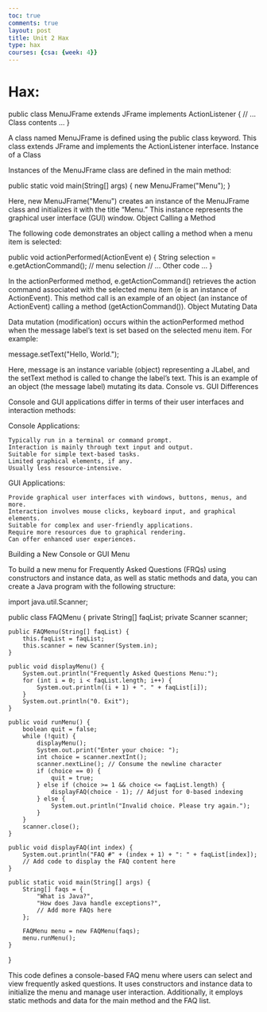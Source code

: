 ```yaml
---
toc: true
comments: true
layout: post
title: Unit 2 Hax
type: hax
courses: {csa: {week: 4}}
---
```


# Hax:

public class MenuJFrame extends JFrame implements ActionListener {
    // ... Class contents ...
}

A class named MenuJFrame is defined using the public class keyword. This class extends JFrame and implements the ActionListener interface.
Instance of a Class

Instances of the MenuJFrame class are defined in the main method:

public static void main(String[] args) {
    new MenuJFrame("Menu");
}

Here, new MenuJFrame("Menu") creates an instance of the MenuJFrame class and initializes it with the title “Menu.” This instance represents the graphical user interface (GUI) window.
Object Calling a Method

The following code demonstrates an object calling a method when a menu item is selected:

public void actionPerformed(ActionEvent e) {
    String selection = e.getActionCommand();  // menu selection
    // ... Other code ...
}

In the actionPerformed method, e.getActionCommand() retrieves the action command associated with the selected menu item (e is an instance of ActionEvent). This method call is an example of an object (an instance of ActionEvent) calling a method (getActionCommand()).
Object Mutating Data

Data mutation (modification) occurs within the actionPerformed method when the message label’s text is set based on the selected menu item. For example:

message.setText("Hello, World.");

Here, message is an instance variable (object) representing a JLabel, and the setText method is called to change the label’s text. This is an example of an object (the message label) mutating its data.
Console vs. GUI Differences

Console and GUI applications differ in terms of their user interfaces and interaction methods:

Console Applications:

    Typically run in a terminal or command prompt.
    Interaction is mainly through text input and output.
    Suitable for simple text-based tasks.
    Limited graphical elements, if any.
    Usually less resource-intensive.

GUI Applications:

    Provide graphical user interfaces with windows, buttons, menus, and more.
    Interaction involves mouse clicks, keyboard input, and graphical elements.
    Suitable for complex and user-friendly applications.
    Require more resources due to graphical rendering.
    Can offer enhanced user experiences.

Building a New Console or GUI Menu

To build a new menu for Frequently Asked Questions (FRQs) using constructors and instance data, as well as static methods and data, you can create a Java program with the following structure:

import java.util.Scanner;

public class FAQMenu {
    private String[] faqList;
    private Scanner scanner;

    public FAQMenu(String[] faqList) {
        this.faqList = faqList;
        this.scanner = new Scanner(System.in);
    }

    public void displayMenu() {
        System.out.println("Frequently Asked Questions Menu:");
        for (int i = 0; i < faqList.length; i++) {
            System.out.println((i + 1) + ". " + faqList[i]);
        }
        System.out.println("0. Exit");
    }

    public void runMenu() {
        boolean quit = false;
        while (!quit) {
            displayMenu();
            System.out.print("Enter your choice: ");
            int choice = scanner.nextInt();
            scanner.nextLine(); // Consume the newline character
            if (choice == 0) {
                quit = true;
            } else if (choice >= 1 && choice <= faqList.length) {
                displayFAQ(choice - 1); // Adjust for 0-based indexing
            } else {
                System.out.println("Invalid choice. Please try again.");
            }
        }
        scanner.close();
    }

    public void displayFAQ(int index) {
        System.out.println("FAQ #" + (index + 1) + ": " + faqList[index]);
        // Add code to display the FAQ content here
    }

    public static void main(String[] args) {
        String[] faqs = {
            "What is Java?",
            "How does Java handle exceptions?",
            // Add more FAQs here
        };

        FAQMenu menu = new FAQMenu(faqs);
        menu.runMenu();
    }
}

This code defines a console-based FAQ menu where users can select and view frequently asked questions. It uses constructors and instance data to initialize the menu and manage user interaction. Additionally, it employs static methods and data for the main method and the FAQ list.